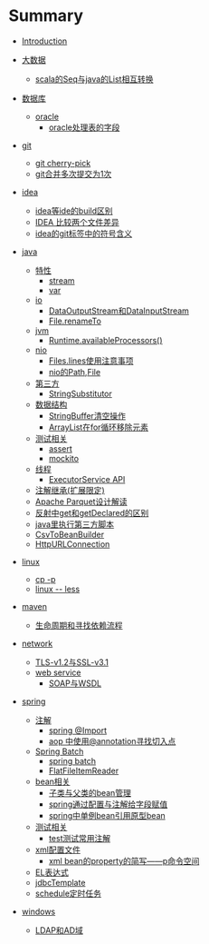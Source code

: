 # Summary

* [Introduction](README.md)

* [大数据]()
  * [scala的Seq与java的List相互转换](bigData//index.md)
* [数据库]()
  * [oracle]()
    * [oracle处理表的字段](db/oracle/index.md)
* [git]()
  * [git cherry-pick](git/cherry.md)
  * [git合并多次提交为1次](git/merge.md)
* [idea]()
  * [idea等ide的build区别](idea/build.md)
  * [IDEA 比较两个文件差异](idea/compare.md)
  * [idea的git标签中的符号含义](idea/git.md)
* [java]()
  * [特性]()
    * [stream](java/feature/stream.md)
    * [var](java/feature/var.md)
  * [io]()
    * [DataOutputStream和DataInputStream](java/io/dataIO.md)
    * [File.renameTo](java/io/rename.md.md)
  * [jvm]()
    * [Runtime.availableProcessors()](java/jvm/available.md)
  * [nio]()
    * [Files.lines使用注意事项](java/nio/files.md)
    * [nio的Path,File](java/nio/path.md)
  * [第三方]()
    * [StringSubstitutor](java/plugin/string.md)
  * [数据结构]()
    * [StringBuffer清空操作](java/dataStructure/clear.md)
    * [ArrayList在for循环移除元素](java/dataStructure/remove.md)
  * [测试相关]()
    * [assert](java/test/assert.md)
    * [mockito](java/test/mockito.md)
  * [线程]()
    * [ExecutorService API](java/thread/executorService.md)
  * [注解继承(扩展限定)](java/annotation.md)
  * [Apache Parquet设计解读](java/parquet.md)
  * [反射中get和getDeclared的区别](java/reflect.md)
  * [java里执行第三方脚本](java/script.md)
  * [CsvToBeanBuilder](java/transform.md)
  * [HttpURLConnection](java/urlConn.md.md)
* [linux]()
  * [cp -p](linux/cp.md)
  * [linux -- less](linux/less.md)
* [maven]()
  * [生命周期和寻找依赖流程](maven/lifeCycle.md)
* [network]()
  * [TLS-v1.2与SSL-v3.1](network/ssl.md)
  * [web service]()
    * [SOAP与WSDL](network/webService/soap.md)
* [spring]()
  * [注解]()
    * [spring @Import](spring/annotation/import.md)
    * [aop 中使用@annotation寻找切入点](spring/annotation/annotation.md)
  * [Spring Batch]()
    * [spring batch](spring/batch/index.md)
    * [FlatFileItemReader](spring/batch/fileItemReader.md)
  * [bean相关]()
    * [子类与父类的bean管理](spring/bean/beanManage.md)
    * [spring通过配置与注解给字段赋值](spring/bean/field.md)
    * [spring中单例bean引用原型bean](spring/bean/index.md)
  * [测试相关]()
    * [test测试常用注解](spring/test/index.md)
  * [xml配置文件]()
    * [xml bean的property的简写——p命令空间](spring/xml/p.md)
  * [EL表达式](spring/el.md)
  * [jdbcTemplate](spring/jdbcTemplate.md)
  * [schedule定时任务](spring/schedule.md)
* [windows]()
  * [LDAP和AD域](windows/adArea.md)